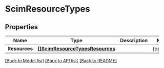 # ScimResourceTypes

## Properties

Name | Type | Description | Notes
------------ | ------------- | ------------- | -------------
**Resources** | [**[]ScimResourceTypesResources**](ScimResourceTypesResources.md) |  |[optional] 

[[Back to Model list]](../README.md#documentation-for-models) [[Back to API list]](../README.md#documentation-for-api-endpoints) [[Back to README]](../README.md)


